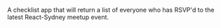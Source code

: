 A checklist app that will return a list of everyone who has RSVP'd to the latest React-Sydney meetup event.